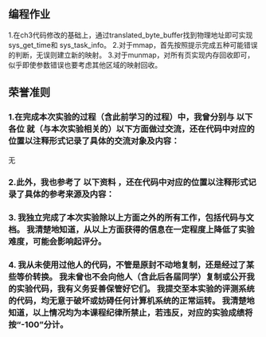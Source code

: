 ## 编程作业
1.在ch3代码修改的基础上，通过translated_byte_buffer找到物理地址即可实现sys_get_time和 sys_task_info。
2.对于mmap，首先按照提示完成五种可能错误的判断，无误则建立新的映射。
3.对于munmap，对所有页实现内存回收即可，似乎即使参数错误也要考虑其他区域的映射回收。



## 荣誉准则

### 1.在完成本次实验的过程（含此前学习的过程）中，我曾分别与 以下各位 就（与本次实验相关的）以下方面做过交流，还在代码中对应的位置以注释形式记录了具体的交流对象及内容：

无

### 2.此外，我也参考了 以下资料 ，还在代码中对应的位置以注释形式记录了具体的参考来源及内容：

### 3. 我独立完成了本次实验除以上方面之外的所有工作，包括代码与文档。 我清楚地知道，从以上方面获得的信息在一定程度上降低了实验难度，可能会影响起评分。

### 4. 我从未使用过他人的代码，不管是原封不动地复制，还是经过了某些等价转换。 我未曾也不会向他人（含此后各届同学）复制或公开我的实验代码，我有义务妥善保管好它们。 我提交至本实验的评测系统的代码，均无意于破坏或妨碍任何计算机系统的正常运转。 我清楚地知道，以上情况均为本课程纪律所禁止，若违反，对应的实验成绩将按“-100”分计。